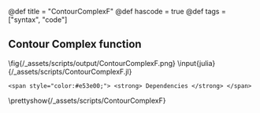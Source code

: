 @def title = "ContourComplexF"
@def hascode = true
@def tags = ["syntax", "code"]

## Contour Complex function
\fig{/_assets/scripts/output/ContourComplexF.png}
\input{julia}{/_assets/scripts/ContourComplexF.jl}
~~~
<span style="color:#e53e00;"> <strong> Dependencies </strong> </span>
~~~
\prettyshow{/_assets/scripts/ContourComplexF}
